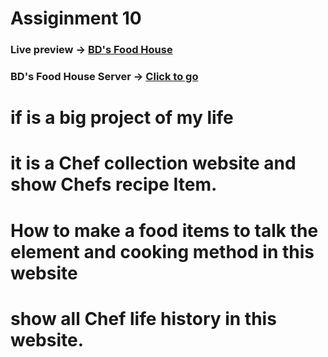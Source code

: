 # Assiginment 10

### Live preview -> <a href="https://my-assignment-10-f52e3.web.app/">BD's Food House</a>

### BD's Food House Server -> <a href="https://github.com/programming-hero-web-course-4/b7a10-chef-recipe-hunter-server-side-abukawsar45.git">Click to go</a>

# if is a big project of my life

# it is a Chef collection website and show Chefs recipe Item.

# How to make a food items to talk the element and cooking method in this website

# show all Chef life history in this website.